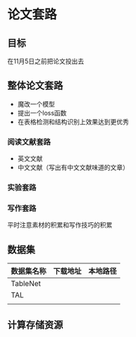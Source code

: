# 论文套路

## 目标

在11月5日之前把论文投出去

## 整体论文套路

- 魔改一个模型
- 提出一个loss函数
- 在表格检测和结构识别上效果达到更优秀



### 阅读文献套路

- 英文文献
- 中文文献（写出有中文文献味道的文章）

### 实验套路



### 写作套路

平时注意素材的积累和写作技巧的积累



## 数据集



| 数据集名称 | 下载地址 | 本地路径 |
| ---------- | -------- | -------- |
| TableNet   |          |          |
| TAL        |          |          |
|            |          |          |



## 计算存储资源



